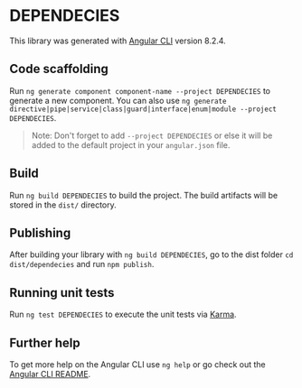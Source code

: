 # DEPENDECIES

This library was generated with [Angular CLI](https://github.com/angular/angular-cli) version 8.2.4.

## Code scaffolding

Run `ng generate component component-name --project DEPENDECIES` to generate a new component. You can also use `ng generate directive|pipe|service|class|guard|interface|enum|module --project DEPENDECIES`.
> Note: Don't forget to add `--project DEPENDECIES` or else it will be added to the default project in your `angular.json` file. 

## Build

Run `ng build DEPENDECIES` to build the project. The build artifacts will be stored in the `dist/` directory.

## Publishing

After building your library with `ng build DEPENDECIES`, go to the dist folder `cd dist/dependecies` and run `npm publish`.

## Running unit tests

Run `ng test DEPENDECIES` to execute the unit tests via [Karma](https://karma-runner.github.io).

## Further help

To get more help on the Angular CLI use `ng help` or go check out the [Angular CLI README](https://github.com/angular/angular-cli/blob/master/README.md).
